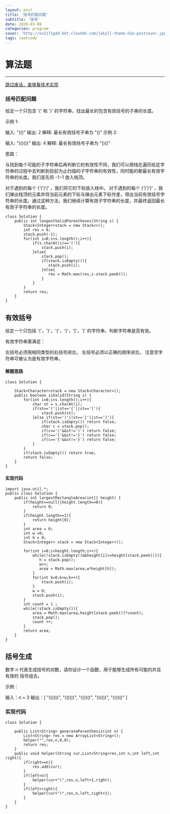 ```yaml
---
layout: post
title: '括号匹配问题'
subtitle: '括号'
date: 2020-03-08
categories: program
cover: 'http://on2171g4d.bkt.clouddn.com/jekyll-theme-h2o-postcover.jpg'
tags: leetcode
---
```


# 算法题

------

[跳过废话，直接看技术实现 ](#build) 

### 括号匹配问题

给定一个只包含 '(' 和 ')' 的字符串，找出最长的包含有效括号的子串的长度。

示例 1:

输入: "(()"
输出: 2
解释: 最长有效括号子串为 "()"
示例 2:

输入: ")()())"
输出: 4
解释: 最长有效括号子串为 "()()"

思路：

与找到每个可能的子字符串后再判断它的有效性不同，我们可以用栈在遍历给定字符串的过程中去判断到目前为止扫描的子字符串的有效性，同时能的都最长有效字符串的长度。我们首先将 -1−1 放入栈顶。

对于遇到的每个 {‘(’}‘(’ ，我们将它的下标放入栈中。
对于遇到的每个 {‘)’}‘)’ ，我们弹出栈顶的元素并将当前元素的下标与弹出元素下标作差，得出当前有效括号字符串的长度。通过这种方法，我们继续计算有效子字符串的长度，并最终返回最长有效子字符串的长度。

```
class Solution {
    public int longestValidParentheses(String s) {
        Stack<Integer>stack = new Stack<>();
        int res = 0;
        stack.push(-1);
        for(int i=0;i<s.length();i++){
            if(s.charAt(i)=='('){
                stack.push(i);
            }else{
                stack.pop();
                if(stack.isEmpty()){
                   stack.push(i);
                }else{
                   res = Math.max(res,i-stack.peek());
                }
            }
        }
        return res;
    }
}
```

## 有效括号

给定一个只包括 '('，')'，'{'，'}'，'['，']' 的字符串，判断字符串是否有效。

有效字符串需满足：

左括号必须用相同类型的右括号闭合。
左括号必须以正确的顺序闭合。
注意空字符串可被认为是有效字符串。

#### 解题思路

```
class Solution {

    Stack<Character>stack = new Stack<Character>();
    public boolean isValid(String s) {
        for(int i=0;i<s.length();i++){
            char st = s.charAt(i);
            if(st=='('||st=='{'||st=='['){
                stack.push(st);
            }else if(st==')'||st=='}'||st==']'){
                if(stack.isEmpty()) return false;
                char c = stack.pop();
                if(c=='('&&st!=')') return false;
                if(c=='['&&st!=']') return false;
                if(c=='{'&&st!='}') return false;
            }
        }
        if(stack.isEmpty()) return true;
        return false;
    }
}
```

#### 实现代码

```
import java.util.*;
public class Solution {
    public int largestRectangleArea(int[] height) {
        if(height==null||height.length==0){
            return 0;
        }
        if(height.length==1){
            return height[0];
        }
        int area = 0;
        int w =0;
        int h = 0;
        Stack<Integer> stack = new Stack<Integer>();
        
        for(int i=0;i<height.length;i++){
            while(!stack.isEmpty()&&height[i]<=height[stack.peek()]){
               h = stack.pop();
               w++;
               area = Math.max(area,w*height[h]);
            }
            for(int k=0;k<w;k++){
                stack.push(i);
            }
            w = 0;
            stack.push(i);
        }
        int count = 1 ;
        while(!stack.isEmpty()){
            area = Math.max(area,height[stack.peek()]*count);
            stack.pop();
            count ++;
        }
        return area;
    }
}
```

## 括号生成

数字 n 代表生成括号的对数，请你设计一个函数，用于能够生成所有可能的并且 有效的 括号组合。

示例：

输入：n = 3
输出：[
       "((()))",
       "(()())",
       "(())()",
       "()(())",
       "()()()"
     ]

### 实现代码

```
class Solution {

    public List<String> generateParenthesis(int n) {
        List<String> res = new ArrayList<String>();
        helper("",res,n,0,0);
        return res;
    }
    public void helper(String cur,List<String>res,int n,int left,int right){
        if(right==n){
            res.add(cur);
        }
        if(left<n){
            helper(cur+"(",res,n,left+1,right);
        }
        if(left>right){
            helper(cur+")",res,n,left,right+1);
        }
    }
}
```



